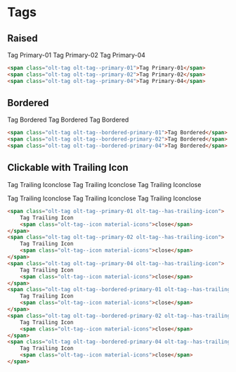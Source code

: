 # Tags

## Raised
<span class="olt-tag olt-tag--primary-01 olt-spacing--s-right">Tag Primary-01</span>
<span class="olt-tag olt-tag--primary-02 olt-spacing--s-right">Tag Primary-02</span>
<span class="olt-tag olt-tag--primary-04">Tag Primary-04</span>

````html
<span class="olt-tag olt-tag--primary-01">Tag Primary-01</span>
<span class="olt-tag olt-tag--primary-02">Tag Primary-02</span>
<span class="olt-tag olt-tag--primary-04">Tag Primary-04</span>  
````

## Bordered
<span class="olt-tag olt-tag--bordered-primary-01 olt-spacing--s-right">Tag Bordered</span>
<span class="olt-tag olt-tag--bordered-primary-02 olt-spacing--s-right">Tag Bordered</span>
<span class="olt-tag olt-tag--bordered-primary-04">Tag Bordered</span>

````html
<span class="olt-tag olt-tag--bordered-primary-01">Tag Bordered</span>
<span class="olt-tag olt-tag--bordered-primary-02">Tag Bordered</span>
<span class="olt-tag olt-tag--bordered-primary-04">Tag Bordered</span> 
````

## Clickable with Trailing Icon
<span class="olt-tag olt-tag--primary-01 olt-tag--has-trailing-icon olt-spacing--s-right">Tag Trailing Icon<span class="olt-tag--icon material-icons">close</span></span>
<span class="olt-tag olt-tag--primary-02 olt-tag--has-trailing-icon olt-spacing--s-right">Tag Trailing Icon<span class="olt-tag--icon material-icons">close</span></span>
<span class="olt-tag olt-tag--primary-04 olt-tag--has-trailing-icon olt-spacing--s-right">Tag Trailing Icon<span class="olt-tag--icon material-icons">close</span></span>
<div class="olt-spacing--s-top"></div>
<span class="olt-tag olt-tag--bordered-primary-01 olt-tag--has-trailing-icon olt-spacing--s-right">Tag Trailing Icon<span class="olt-tag--icon material-icons">close</span></span>
<span class="olt-tag olt-tag--bordered-primary-02 olt-tag--has-trailing-icon olt-spacing--s-right">Tag Trailing Icon<span class="olt-tag--icon material-icons">close</span></span>
<span class="olt-tag olt-tag--bordered-primary-04 olt-tag--has-trailing-icon olt-spacing--s-right">Tag Trailing Icon<span class="olt-tag--icon material-icons">close</span></span>

````html
<span class="olt-tag olt-tag--primary-01 olt-tag--has-trailing-icon">
    Tag Trailing Icon
    <span class="olt-tag--icon material-icons">close</span>
</span>
<span class="olt-tag olt-tag--primary-02 olt-tag--has-trailing-icon">
    Tag Trailing Icon
    <span class="olt-tag--icon material-icons">close</span>
</span>
<span class="olt-tag olt-tag--primary-04 olt-tag--has-trailing-icon">
    Tag Trailing Icon
    <span class="olt-tag--icon material-icons">close</span>
</span> 
<span class="olt-tag olt-tag--bordered-primary-01 olt-tag--has-trailing-icon">
    Tag Trailing Icon
    <span class="olt-tag--icon material-icons">close</span>
</span>
<span class="olt-tag olt-tag--bordered-primary-02 olt-tag--has-trailing-icon">
    Tag Trailing Icon
    <span class="olt-tag--icon material-icons">close</span>
</span>
<span class="olt-tag olt-tag--bordered-primary-04 olt-tag--has-trailing-icon">
    Tag Trailing Icon
    <span class="olt-tag--icon material-icons">close</span>
</span>
````